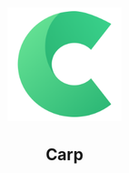 <div id="Carp Logo" align="center">
    <br />
    <img src="./docs/logo.png" alt="Carp Logo" width="200"/>
    <h1>Carp</h1>
    <h3></h3>
</div>
